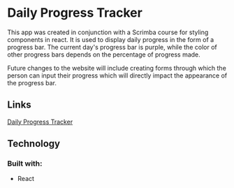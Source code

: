 # Daily Progress Tracker  

This app was created in conjunction with a Scrimba course for styling components in react. It is used to display daily progress in the form of a progress bar. The current day's progress bar is purple, while the color of other progress bars depends on the percentage of progress made. 

Future changes to the website will include creating forms through which the person can input their progress which will directly impact the appearance of the progress bar.

## Links  

[Daily Progress Tracker](https://lucymaneiro.github.io/daily-progress-tracker/)

## Technology  

### Built with: 
- React 
